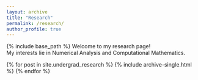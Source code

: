 ```yaml
---
layout: archive
title: "Research"
permalink: /research/
author_profile: true
---
```

{% include base_path %}
Welcome to my research page! \
My interests lie in Numerical Analysis and Computational Mathematics.

<!-- Undergraduate Research -->
{% for post in site.undergrad_research %}
  {% include archive-single.html %}
{% endfor %}